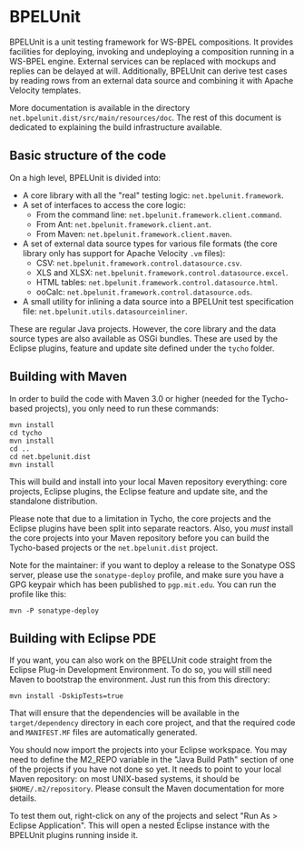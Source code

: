 BPELUnit
========

BPELUnit is a unit testing framework for WS-BPEL compositions. It provides facilities for deploying, invoking and undeploying a composition running in a WS-BPEL engine. External services can be replaced with mockups and replies can be delayed at will. Additionally, BPELUnit can derive test cases by reading rows from an external data source and combining it with Apache Velocity templates.

More documentation is available in the directory ``net.bpelunit.dist/src/main/resources/doc``. The rest of this document is dedicated to explaining the build infrastructure available.

Basic structure of the code
---------------------------

On a high level, BPELUnit is divided into:

* A core library with all the "real" testing logic: ``net.bpelunit.framework``.
* A set of interfaces to access the core logic:
  * From the command line: ``net.bpelunit.framework.client.command``.
  * From Ant: ``net.bpelunit.framework.client.ant``.
  * From Maven: ``net.bpelunit.framework.client.maven``.
* A set of external data source types for various file formats (the core library only has support for Apache Velocity ``.vm`` files):
  * CSV: ``net.bpelunit.framework.control.datasource.csv``.
  * XLS and XLSX: ``net.bpelunit.framework.control.datasource.excel``.
  * HTML tables: ``net.bpelunit.framework.control.datasource.html``.
  * ooCalc: ``net.bpelunit.framework.control.datasource.ods``.
* A small utility for inlining a data source into a BPELUnit test specification file: ``net.bpelunit.utils.datasourceinliner``.

These are regular Java projects. However, the core library and the data source types are also available as OSGi bundles. These are used by the Eclipse plugins, feature and update site defined under the ``tycho`` folder.

Building with Maven
-------------------

In order to build the code with Maven 3.0 or higher (needed for the Tycho-based projects), you only need to run these commands:

    mvn install
    cd tycho
    mvn install
    cd ..
    cd net.bpelunit.dist
    mvn install

This will build and install into your local Maven repository everything: core projects, Eclipse plugins, the Eclipse feature and update site, and the standalone distribution.

Please note that due to a limitation in Tycho, the core projects and the Eclipse plugins have been split into separate reactors. Also, you *must* install the core projects into your Maven repository before you can build the Tycho-based projects or the ``net.bpelunit.dist`` project.

Note for the maintainer: if you want to deploy a release to the Sonatype OSS server, please use the ``sonatype-deploy`` profile, and make sure you have a GPG keypair which has been published to ``pgp.mit.edu``. You can run the profile like this:

    mvn -P sonatype-deploy

Building with Eclipse PDE
-------------------------

If you want, you can also work on the BPELUnit code straight from the Eclipse Plug-in Development Environment. To do so, you will still need Maven to bootstrap the environment. Just run this from this directory:

    mvn install -DskipTests=true

That will ensure that the dependencies will be available in the ``target/dependency`` directory in each core project, and that the required code and ``MANIFEST.MF`` files are automatically generated.

You should now import the projects into your Eclipse workspace. You may need to define the M2_REPO variable in the "Java Build Path" section of one of the projects if you have not done so yet. It needs to point to your local Maven repository: on most UNIX-based systems, it should be ``$HOME/.m2/repository``. Please consult the Maven documentation for more details.

To test them out, right-click on any of the projects and select "Run As > Eclipse Application". This will open a nested Eclipse instance with the BPELUnit plugins running inside it.
